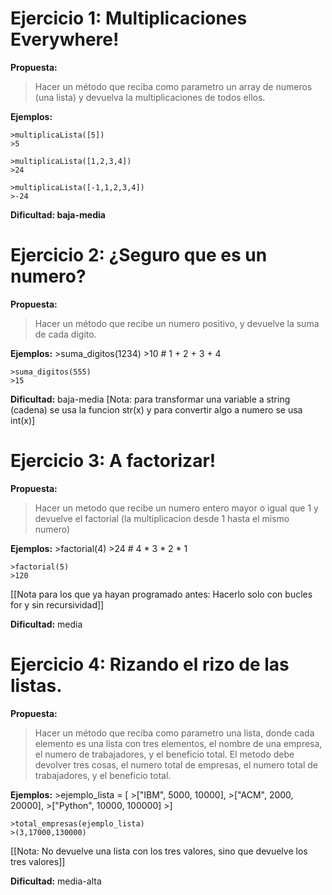Ejercicio 1: Multiplicaciones Everywhere!
=============

**Propuesta:** 
>Hacer un método que reciba como parametro un array de numeros (una lista) y devuelva la multiplicaciones de todos ellos.

**Ejemplos:**

	>multiplicaLista([5])
	>5

	>multiplicaLista([1,2,3,4])
	>24

	>multiplicaLista([-1,1,2,3,4])
    >-24


**Dificultad: baja-media**


Ejercicio 2: ¿Seguro que es un numero?
=============

**Propuesta:** 
>Hacer un método que recibe un numero positivo, y devuelve la suma de cada digito.

**Ejemplos:**
	>suma_digitos(1234)
	>10   # 1 + 2 + 3 + 4
	
	>suma_digitos(555)
	>15

**Dificultad:** baja-media
[Nota: para transformar una variable a string (cadena) se usa la funcion str(x) y para convertir algo a numero se usa int(x)]


Ejercicio 3: A factorizar!
=============

**Propuesta:**
>Hacer un metodo que recibe un numero entero mayor o igual que 1 y devuelve el factorial (la multiplicacion desde 1 hasta el mismo numero)

**Ejemplos:**
	>factorial(4)
	>24  # 4 * 3 * 2 * 1

	>factorial(5)
	>120

[[Nota para los que ya hayan programado antes: Hacerlo solo con bucles for y sin recursividad]]

**Dificultad:** media


Ejercicio 4: Rizando el rizo de las listas.
=============

**Propuesta:**
>Hacer un método que reciba como parametro una lista, donde cada elemento es una lista con tres elementos, el nombre de una empresa, el numero de trabajadores, y el beneficio total.
>El metodo debe devolver tres cosas, el numero total de empresas, el numero total de trabajadores, y el beneficio total.


**Ejemplos:**
	>ejemplo_lista = [
	>["IBM", 5000, 10000],
	>["ACM", 2000, 20000],
	>["Python", 10000, 100000]
	>]

	>total_empresas(ejemplo_lista)
	>(3,17000,130000)

[[Nota: No devuelve una lista con los tres valores, sino que devuelve los tres valores]]

**Dificultad:** media-alta

